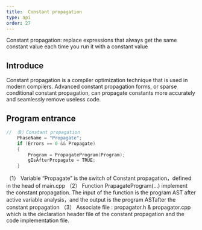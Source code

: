 ```yaml
---
title:  Constant propagation
type: api
order: 27
---
```

Constant propagation: replace expressions that always get the same constant value each time you run it with a constant value

## Introduce

Constant propagation is a compiler optimization technique that is used in modern compilers. Advanced constant propagation forms, or sparse conditional constant propagation, can propagate constants more accurately and seamlessly remove useless code.

## Program entrance

```c++
// （8）Constant propagation
	PhaseName = "Propagate";
	if (Errors == 0 && Propagate)
	{
		Program = PropagateProgram(Program);
		gIsAfterPropagate = TRUE;
	}

```
（1）	Variable “Propagate”  is the switch of Constant propagation，defined in the head of main.cpp
（2）	Function PrapagateProgram(…) implement the constant propagation. The input of the function is the program AST after active variable analysis，and the output is the program ASTafter the constant propagation
（3）	Associate file : propagator.h & propagator.cpp which is the declaration header file of the constant propagation and the code implementation file.

